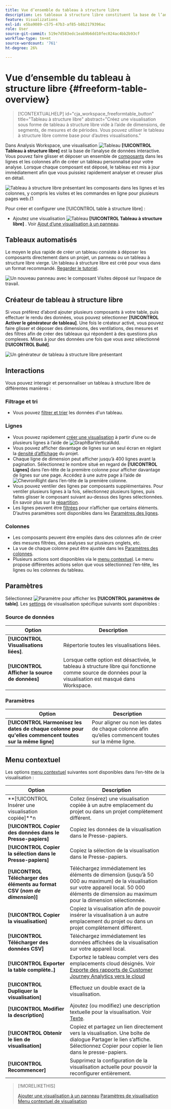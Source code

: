 ```yaml
---
title: Vue d’ensemble du tableau à structure libre
description: Les tableaux à structure libre constituent la base de l’analyse des données dans Workspace.
feature: Visualizations
exl-id: e5ba9089-c575-47b3-af85-b8b2179396ac
role: User
source-git-commit: 519e7d583edc1eab9b6dd10fec024ac4bb2b93cf
workflow-type: tm+mt
source-wordcount: '761'
ht-degree: 26%

---
```


# Vue d’ensemble du tableau à structure libre {#freeform-table-overview}

<!-- markdownlint-disable MD034 -->

>[!CONTEXTUALHELP]
>id="cja_workspace_freeformtable_button"
>title="Tableau à structure libre"
>abstract="Créez une visualisation sous forme de tableau à structure libre vide à l’aide de dimensions, de segments, de mesures et de périodes. Vous pouvez utiliser le tableau à structure libre comme base pour d’autres visualisations."

<!-- markdownlint-enable MD034 -->


Dans Analysis Workspace, une visualisation ![Tableau](/help/assets/icons/Table.svg) **[!UICONTROL Tableau à structure libre]** est la base de l’analyse de données interactive. Vous pouvez faire glisser et déposer un ensemble de [composants](https://experienceleague.adobe.com/en/docs/analytics/analyze/analysis-workspace/components/analysis-workspace-components) dans les lignes et les colonnes afin de créer un tableau personnalisé pour votre analyse. Lorsque chaque composant est déposé, le tableau est mis à jour immédiatement afin que vous puissiez rapidement analyser et creuser plus en détail.

![ Tableau à structure libre présentant les composants dans les lignes et les colonnes, y compris les visites et les commandes en ligne pour plusieurs pages web.{1](assets/opening-section.png)

Pour créer et configurer une [!UICONTROL table à structure libre] :

* Ajoutez une visualisation ![Tableau](/help/assets/icons/Table.svg) **[!UICONTROL Tableau à structure libre]** . Voir [Ajout d’une visualisation à un panneau](../freeform-analysis-visualizations.md#add-visualizations-to-a-panel).

## Tableaux automatisés

Le moyen le plus rapide de créer un tableau consiste à déposer les composants directement dans un projet, un panneau ou un tableau à structure libre vierge. Un tableau à structure libre est créé pour vous dans un format recommandé. [Regarder le tutoriel](https://experienceleague.adobe.com/en/docs/analytics-learn/tutorials/analysis-workspace/building-freeform-tables/auto-build-freeform-tables-in-analysis-workspace).

![Un nouveau panneau avec le composant Visites déposé sur l’espace de travail.](assets/automated-table.png)

## Créateur de tableau à structure libre

Si vous préférez d’abord ajouter plusieurs composants à votre table, puis effectuer le rendu des données, vous pouvez sélectionner **[!UICONTROL Activer le générateur de tableau]**. Une fois le créateur activé, vous pouvez faire glisser et déposer des dimensions, des ventilations, des mesures et des filtres afin de créer des tableaux qui répondent à des questions plus complexes. Mises à jour des données une fois que vous avez sélectionné **[!UICONTROL Build]**.

![ Un générateur de tableau à structure libre présentant ](assets/table-builder.png)

## Interactions

Vous pouvez interagir et personnaliser un tableau à structure libre de différentes manières :

### Filtrage et tri

* Vous pouvez [filtrer et trier](filter-and-sort.md) les données d&#39;un tableau.

### Lignes

* Vous pouvez rapidement [créer une visualisation](../freeform-analysis-visualizations.md#visualize) à partir d’une ou de plusieurs lignes à l’aide de ![GraphBarVerticalAdd](/help/assets/icons/GraphBarVerticalAdd.svg).
* Vous pouvez afficher davantage de lignes sur un seul écran en réglant la [densité d’affichage](https://experienceleague.adobe.com/en/docs/analytics/analyze/analysis-workspace/build-workspace-project/view-density) du projet.
* Chaque ligne de dimension peut afficher jusqu’à 400 lignes avant la pagination. Sélectionnez le nombre situé en regard de **[!UICONTROL Lignes]** dans l’en-tête de la première colonne pour afficher davantage de lignes sur une page. Accédez à une autre page à l’aide de ![ChevronRight](/help/assets/icons/ChevronRight.svg) dans l’en-tête de la première colonne.
* Vous pouvez ventiler des lignes par composants supplémentaires. Pour ventiler plusieurs lignes à la fois, sélectionnez plusieurs lignes, puis faites glisser le composant suivant au-dessus des lignes sélectionnées. En savoir plus sur la [répartition](https://experienceleague.adobe.com/en/docs/analytics/analyze/analysis-workspace/components/dimensions/t-breakdown-fa).
* Les lignes peuvent être [filtrées](https://experienceleague.adobe.com/en/docs/analytics/analyze/analysis-workspace/visualizations/freeform-table/filter-and-sort) pour n’afficher que certains éléments. D’autres paramètres sont disponibles dans les [Paramètres des lignes](https://experienceleague.adobe.com/en/docs/analytics/analyze/analysis-workspace/visualizations/freeform-table/column-row-settings/table-settings).

### Colonnes

* Les composants peuvent être empilés dans des colonnes afin de créer des mesures filtrées, des analyses sur plusieurs onglets, etc.
* La vue de chaque colonne peut être ajustée dans les [Paramètres des colonnes](https://experienceleague.adobe.com/en/docs/analytics-platform/using/cja-workspace/visualizations/freeform-table/column-row-settings/column-settings).
* Plusieurs actions sont disponibles via le [menu contextuel](https://experienceleague.adobe.com/en/docs/analytics-learn/tutorials/analysis-workspace/navigating-workspace-projects/right-click-for-workspace-efficiency). Le menu propose différentes actions selon que vous sélectionnez l’en-tête, les lignes ou les colonnes du tableau.


## Paramètres

Sélectionnez ![Paramètre](/help/assets/icons/Setting.svg) pour afficher les **[!UICONTROL paramètres de table]**. Les [settings](../freeform-analysis-visualizations.md#settings) de visualisation spécifique suivants sont disponibles :

### Source de données

| Option | Description |
|---|---|
| **[!UICONTROL Visualisations liées]**. | Répertorie toutes les visualisations liées. |
| **[!UICONTROL Afficher la source de données]** | Lorsque cette option est désactivée, le tableau à structure libre qui fonctionne comme source de données pour la visualisation est masqué dans Workspace. |

### Paramètres

| Option | Description |
|---|---|
| **[!UICONTROL Harmonisez les dates de chaque colonne pour qu&#39;elles commencent toutes sur la même ligne]** | Pour aligner ou non les dates de chaque colonne afin qu’elles commencent toutes sur la même ligne. |


## Menu contextuel

Les options [menu contextuel](../freeform-analysis-visualizations.md#context-menu) suivantes sont disponibles dans l’en-tête de la visualisation :

| Option | Description |
| --- | --- |
| **[!UICONTROL Insérer une visualisation copiée]**n | Collez (insérez) une visualisation copiée à un autre emplacement du projet ou dans un projet complètement différent. |
| **[!UICONTROL Copier des données dans le Presse-papiers]** | Copiez les données de la visualisation dans le Presse-papiers. |
| **[!UICONTROL Copier la sélection dans le Presse-papiers]** | Copiez la sélection de la visualisation dans le Presse-papiers. |
| **[!UICONTROL Télécharger des éléments au format CSV (*nom de dimension*)]** | Téléchargez immédiatement les éléments de dimension (jusqu’à 50 000 au maximum) de la visualisation sur votre appareil local. 50 000 éléments de dimension au maximum pour la dimension sélectionnée. |
| **[!UICONTROL Copier la visualisation]** | Copiez la visualisation afin de pouvoir insérer la visualisation à un autre emplacement du projet ou dans un projet complètement différent. |
| **[!UICONTROL Télécharger des données CSV]** | Téléchargez immédiatement les données affichées de la visualisation sur votre appareil local. |
| **[!UICONTROL Exporter la table complète..]** | Exportez le tableau complet vers des emplacements cloud désignés. Voir [Exporte des rapports de Customer Journey Analytics vers le cloud](../../export/export-cloud.md) |
| **[!UICONTROL Dupliquer la visualisation]** | Effectuez un double exact de la visualisation. |
| **[!UICONTROL Modifier la description]** | Ajoutez (ou modifiez) une description textuelle pour la visualisation. Voir [Texte](../text.md). |
| **[!UICONTROL Obtenir le lien de visualisation]** | Copiez et partagez un lien directement vers la visualisation. Une boîte de dialogue Partager le lien s’affiche. Sélectionnez Copier pour copier le lien dans le presse-papiers. |
| **[!UICONTROL Recommencer]** | Supprimez la configuration de la visualisation actuelle pour pouvoir la reconfigurer entièrement. |


>[!MORELIKETHIS]
>
>[Ajouter une visualisation à un panneau](/help/analysis-workspace/visualizations/freeform-analysis-visualizations.md#add-visualizations-to-a-panel)
>[Paramètres de visualisation](/help/analysis-workspace/visualizations/freeform-analysis-visualizations.md#settings)
>[Menu contextuel de visualisation](/help/analysis-workspace/visualizations/freeform-analysis-visualizations.md#context-menu)
>
